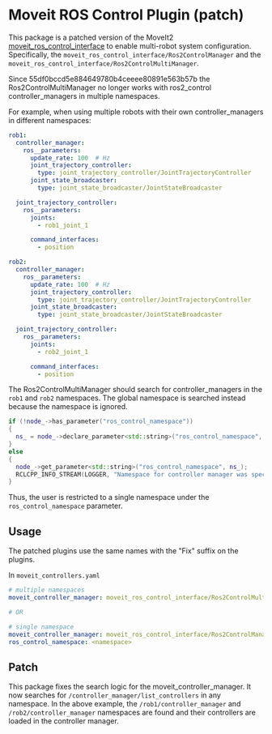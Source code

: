 # Moveit ROS Control Plugin (patch)

This package is a patched version of the MoveIt2 [moveit_ros_control_interface](https://github.com/ros-planning/moveit2/blob/main/moveit_plugins/moveit_ros_control_interface/src/controller_manager_plugin.cpp) to enable multi-robot system configuration. Specifically, the `moveit_ros_control_interface/Ros2ControlManager` and the `moveit_ros_control_interface/Ros2ControlMultiManager`.

Since 55df0bccd5e884649780b4ceeee80891e563b57b the Ros2ControlMultiManager no longer works with ros2_control controller_managers in multiple namespaces.

For example, when using multiple robots with their own controller_managers in different namespaces:
```yaml
rob1:
  controller_manager:
    ros__parameters:
      update_rate: 100  # Hz
      joint_trajectory_controller:
        type: joint_trajectory_controller/JointTrajectoryController
      joint_state_broadcaster:
        type: joint_state_broadcaster/JointStateBroadcaster

  joint_trajectory_controller:
    ros__parameters:
      joints:
        - rob1_joint_1

      command_interfaces:
        - position

rob2:
  controller_manager:
    ros__parameters:
      update_rate: 100  # Hz
      joint_trajectory_controller:
        type: joint_trajectory_controller/JointTrajectoryController
      joint_state_broadcaster:
        type: joint_state_broadcaster/JointStateBroadcaster

  joint_trajectory_controller:
    ros__parameters:
      joints:
        - rob2_joint_1

      command_interfaces:
        - position

```
The Ros2ControlMultiManager should search for controller_managers in the `rob1` and `rob2` namespaces. The global namespace is searched instead because the namespace is ignored.
```cpp
if (!node_->has_parameter("ros_control_namespace")) 
{
  ns_ = node_->declare_parameter<std::string>("ros_control_namespace", "/");
}
else
{
  node_->get_parameter<std::string>("ros_control_namespace", ns_);
  RCLCPP_INFO_STREAM(LOGGER, "Namespace for controller manager was specified, namespace: " << ns_);
}
``` 
Thus, the user is restricted to a single namespace under the `ros_control_namespace` parameter.

## Usage
The patched plugins use the same names with the "Fix" suffix on the plugins.

In `moveit_controllers.yaml`
```yaml
# multiple namespaces
moveit_controller_manager: moveit_ros_control_interface/Ros2ControlMultiManagerFix

# OR

# single namespace
moveit_controller_manager: moveit_ros_control_interface/Ros2ControlManagerFix
ros_control_namespace: <namespace>
```

## Patch
This package fixes the search logic for the moveit_controller_manager. It now searches for `/controller_manager/list_controllers` in any namespace. In the above example, the `/rob1/controller_manager` and `/rob2/controller_manager` namespaces are found and their controllers are loaded in the controller manager.
